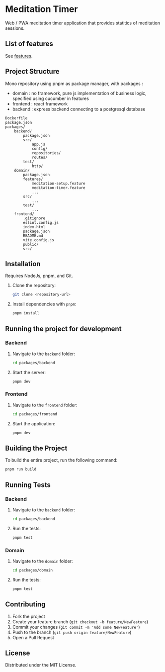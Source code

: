 # Meditation Timer

Web / PWA meditation timer application that provides statitics of meditation sessions.

## List of features

See [features](modules/domain/features).

## Project Structure

Mono repository using pnpm as package manager, with packages :

- domain : no framework, pure js implementation of business logic, specified using cucumber in features
- frontend : react framework
- backend : express backend connecting to a postgresql database

```
Dockerfile
package.json
packages/
    backend/
        package.json
        src/
            app.js
            config/
            repositories/
            routes/
        test/
            http/
    domain/
        package.json
        features/
            meditation-setup.feature
            meditation-timer.feature
            ...
        src/
            ...
        test/
            ...
    frontend/
        .gitignore
        eslint.config.js
        index.html
        package.json
        README.md
        vite.config.js
        public/
        src/
```

## Installation

Requires NodeJs, pnpm, and Git.

1. Clone the repository:
   ```sh
   git clone <repository-url>
   ```
2. Install dependencies with `pnpm`:
   ```sh
   pnpm install
   ```

## Running the project for development

### Backend

1. Navigate to the `backend` folder:
   ```sh
   cd packages/backend
   ```
2. Start the server:
   ```sh
   pnpm dev
   ```

### Frontend

1. Navigate to the `frontend` folder:
   ```sh
   cd packages/frontend
   ```
2. Start the application:
   ```sh
   pnpm dev
   ```

## Building the Project

To build the entire project, run the following command:

```sh
pnpm run build
```

## Running Tests

### Backend

1. Navigate to the `backend` folder:
   ```sh
   cd packages/backend
   ```
2. Run the tests:
   ```sh
   pnpm test
   ```

### Domain

1. Navigate to the `domain` folder:
   ```sh
   cd packages/domain
   ```
2. Run the tests:
   ```sh
   pnpm test
   ```

## Contributing

1. Fork the project
2. Create your feature branch (`git checkout -b feature/NewFeature`)
3. Commit your changes (`git commit -m 'Add some NewFeature'`)
4. Push to the branch (`git push origin feature/NewFeature`)
5. Open a Pull Request

## License

Distributed under the MIT License.
